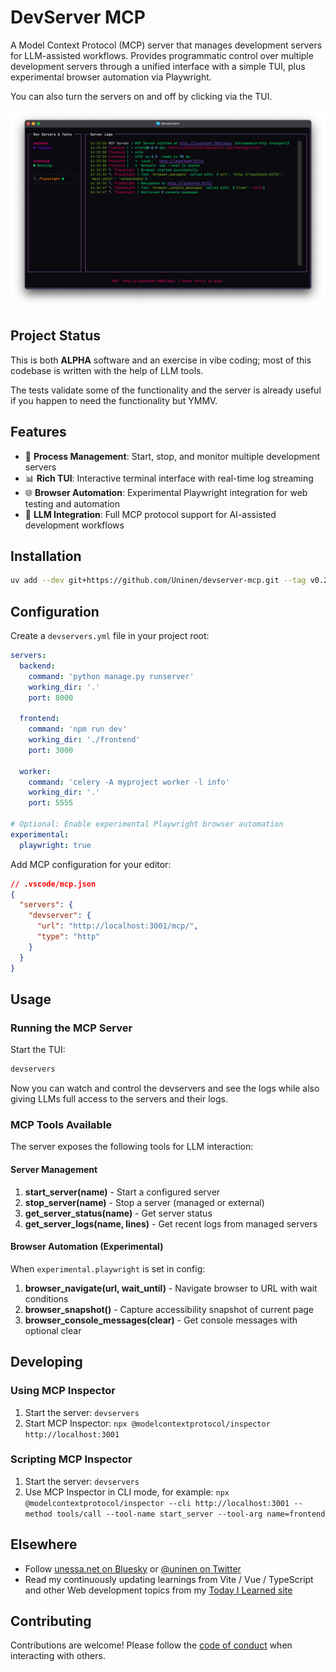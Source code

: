 # DevServer MCP

A Model Context Protocol (MCP) server that manages development servers for LLM-assisted workflows. Provides programmatic control over multiple development servers through a unified interface with a simple TUI, plus experimental browser automation via Playwright.

You can also turn the servers on and off by clicking via the TUI.

![Screenshot](./docs/screenshots/devservers_v0.2.png)

## Project Status

This is both **ALPHA** software and an exercise in vibe coding; most of this codebase is written with the help of LLM tools.

The tests validate some of the functionality and the server is already useful if you happen to need the functionality but YMMV.

## Features

- 🚀 **Process Management**: Start, stop, and monitor multiple development servers
- 📊 **Rich TUI**: Interactive terminal interface with real-time log streaming
- 🌐 **Browser Automation**: Experimental Playwright integration for web testing and automation
- 🔧 **LLM Integration**: Full MCP protocol support for AI-assisted development workflows

## Installation

```bash
uv add --dev git+https://github.com/Uninen/devserver-mcp.git --tag v0.2.0
```

## Configuration

Create a `devservers.yml` file in your project root:

```yaml
servers:
  backend:
    command: 'python manage.py runserver'
    working_dir: '.'
    port: 8000

  frontend:
    command: 'npm run dev'
    working_dir: './frontend'
    port: 3000

  worker:
    command: 'celery -A myproject worker -l info'
    working_dir: '.'
    port: 5555

# Optional: Enable experimental Playwright browser automation
experimental:
  playwright: true
```

Add MCP configuration for your editor:

```json
// .vscode/mcp.json
{
  "servers": {
    "devserver": {
      "url": "http://localhost:3001/mcp/",
      "type": "http"
    }
  }
}
```

## Usage

### Running the MCP Server

Start the TUI:

```bash
devservers
```

Now you can watch and control the devservers and see the logs while also giving LLMs full access to the servers and their logs.

### MCP Tools Available

The server exposes the following tools for LLM interaction:

#### Server Management

1. **start_server(name)** - Start a configured server
2. **stop_server(name)** - Stop a server (managed or external)
3. **get_server_status(name)** - Get server status
4. **get_server_logs(name, lines)** - Get recent logs from managed servers

#### Browser Automation (Experimental)

When `experimental.playwright` is set in config:

1. **browser_navigate(url, wait_until)** - Navigate browser to URL with wait conditions
2. **browser_snapshot()** - Capture accessibility snapshot of current page
3. **browser_console_messages(clear)** - Get console messages with optional clear

## Developing

### Using MCP Inspector

1. Start the server: `devservers`
2. Start MCP Inspector: `npx @modelcontextprotocol/inspector http://localhost:3001`

### Scripting MCP Inspector

1. Start the server: `devservers`
2. Use MCP Inspector in CLI mode, for example: `npx @modelcontextprotocol/inspector --cli http://localhost:3001 --method tools/call --tool-name start_server --tool-arg name=frontend`

## Elsewhere

- Follow [unessa.net on Bluesky](https://bsky.app/profile/uninen.net) or [@uninen on Twitter](https://twitter.com/uninen)
- Read my continuously updating learnings from Vite / Vue / TypeScript and other Web development topics from my [Today I Learned site](https://til.unessa.net/)

## Contributing

Contributions are welcome! Please follow the [code of conduct](./CODE_OF_CONDUCT.md) when interacting with others.

